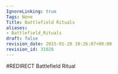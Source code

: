 ```yaml
---
IgnoreLinking: true
Tags: None
Title: Battlefield Rituals
aliases:
- Battlefield_Rituals
draft: false
revision_date: 2015-01-20 10:26:07+00:00
revision_id: 31026
---
```


#REDIRECT Battlefield Ritual
